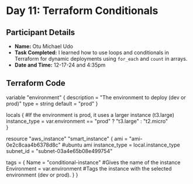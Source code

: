 # Day 11: Terraform Conditionals

## Participant Details

- **Name:** Otu Michael Udo
- **Task Completed:** I learned how to use loops and conditionals in Terraform for dynamic deployments using `for_each` and `count` in arrays.
- **Date and Time:** 12-17-24 and 4:35pm

## Terraform Code 
variable "environment" {
  description = "The environment to deploy (dev or prod)"
  type        = string
  default     = "prod"
}

locals {
  #If the environment is prod, it uses a larger instance (t3.large)  
  instance_type = var.environment == "prod" ? "t3.large" : "t2.micro"  
}

resource "aws_instance" "smart_instance" {
  ami           = "ami-0e2c8caa4b6378d8c"  #ubuntu ami
  instance_type = local.instance_type
  subnet_id     = "subnet-03a4e65b08e499754"

  tags = {
    Name        = "conditional-instance" #Gives the name of the instance
    Environment = var.environment #Tags the instance with the selected environment (dev or prod).
  }
}